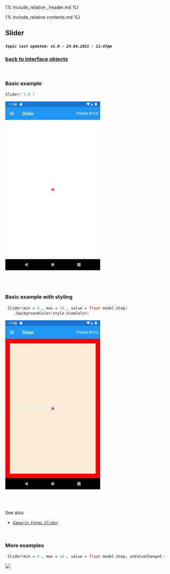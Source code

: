 {% include_relative _header.md %}

{% include_relative contents.md %}

Slider
--------
##### `topic last updated: v1.0 - 24.04.2021 - 11:47pm`

### [back to interface objects](view-interface-objects.html#interface-objects)

<br />

### Basic example


```fsharp 
Slider( 5.0 )
```

<img src="images/view/Slider-adr-basic.png" width="300">

<br /> <br /> 

### Basic example with styling

```fsharp 
 Slider(min = 0., max = 10., value = float model.Step)
    .backgroundColor(style.ViewColor)
```


<img src="images/view/Slider-adr-styled.png" width="300">

<br /> <br /> 

See also:

* [`Xamarin.Forms.Slider`](https://docs.microsoft.com/en-us/dotnet/api/Xamarin.Forms.Slider)

<br /> 

### More examples

```fsharp
 Slider(min = 0., max = 10., value = float model.Step, onValueChanged = StepChanged)
```

<img src="https://user-images.githubusercontent.com/52166903/60177363-9d737900-9810-11e9-8842-aeb904e7d739.png" width="400">
